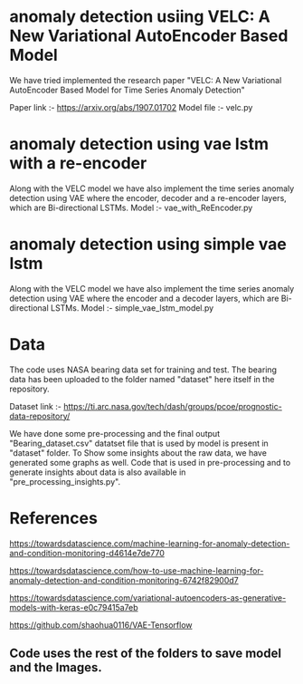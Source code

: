 # anomaly detection usiing VELC: A New Variational AutoEncoder Based Model

We have tried implemented the research paper "VELC: A New Variational AutoEncoder Based
Model for Time Series Anomaly Detection"

Paper link :- https://arxiv.org/abs/1907.01702
Model file :- velc.py


# anomaly detection using vae lstm with a re-encoder
Along with the VELC model we have also implement the time series anomaly detection using VAE where the encoder, decoder and a re-encoder layers, which are  Bi-directional LSTMs.
Model :- vae_with_ReEncoder.py


# anomaly detection using simple vae lstm
Along with the VELC model we have also implement the time series anomaly detection using VAE where the encoder and a decoder layers, which are  Bi-directional LSTMs.
Model :- simple_vae_lstm_model.py



# Data
The code uses NASA bearing data set for training and test. The bearing data has been uploaded to the folder named "dataset" here itself in the repository. 

Dataset link :- https://ti.arc.nasa.gov/tech/dash/groups/pcoe/prognostic-data-repository/

We have done some pre-processing and the final output "Bearing_dataset.csv" datatset file that is used by model is present in "dataset" folder. To Show some insights about the raw data, we have generated some graphs as well.
Code that is used in pre-processing and to generate insights about data is also available in "pre_processing_insights.py".

# References

https://towardsdatascience.com/machine-learning-for-anomaly-detection-and-condition-monitoring-d4614e7de770

https://towardsdatascience.com/how-to-use-machine-learning-for-anomaly-detection-and-condition-monitoring-6742f82900d7

https://towardsdatascience.com/variational-autoencoders-as-generative-models-with-keras-e0c79415a7eb

https://github.com/shaohua0116/VAE-Tensorflow


## Code uses the rest of the folders to save model and the Images.

